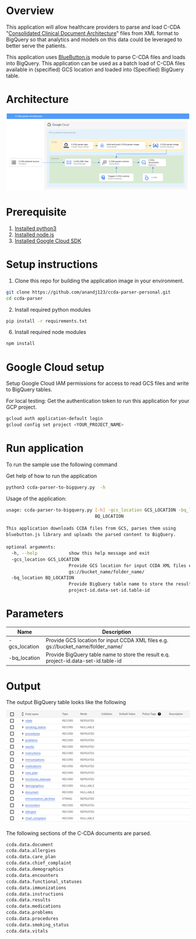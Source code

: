 # Overview
This application will allow healthcare providers to parse and load C-CDA "[Consolidated Clinical Document Architecture](https://en.wikipedia.org/wiki/Consolidated_Clinical_Document_Architecture)"  files from XML format to BigQuery so that analytics and models on this data could be leveraged to better serve the patients.

This application uses [BlueButton.js](https://github.com/blue-button/bluebutton.js) module to parse C-CDA files and loads into BigQuery. This application can be used as a batch load of C-CDA files available in (specified) GCS location and loaded into (Specified) BigQuery table.

# Architecture

![Architecture](./img/arch.png)

# Prerequisite
1. [Installed python3](https://www.python.org/downloads/)
2. [Installed node.js](https://nodejs.org/en/download/package-manager/)
3. [Installed Google Cloud SDK](https://cloud.google.com/sdk/docs/install)

# Setup instructions
1. Clone this repo for building the application image in your environment.

``` sh
git clone https://github.com/anandj123/ccda-parser-personal.git
cd ccda-parser
```

2. Install required python modules

```sh
pip install -r requirements.txt
```

6. Install required node modules

```sh
npm install
```

# Google Cloud setup
Setup Google Cloud IAM permissions for access to read GCS files and write to BigQuery tables.

For local testing:
Get the authentication token to run this application for your GCP project. 

```sh
gcloud auth application-default login
gcloud config set project <YOUR_PROJECT_NAME>
```

# Run application
To run the sample use the following command

Get help of how to run the application

```sh
python3 ccda-parser-to-bigquery.py  -h
```

Usage of the application:
```sh
usage: ccda-parser-to-bigquery.py [-h] -gcs_location GCS_LOCATION -bq_location
                                  BQ_LOCATION

This application downloads CCDA files from GCS, parses them using
bluebutton.js library and uploads the parsed content to BigQuery.

optional arguments:
  -h, --help            show this help message and exit
  -gcs_location GCS_LOCATION
                        Provide GCS location for input CCDA XML files e.g.
                        gs://bucket_name/folder_name/
  -bq_location BQ_LOCATION
                        Provide BigQuery table name to store the result e.q.
                        project-id.data-set-id.table-id

```

# Parameters

| Name | Description |
|---|----|
|-gcs_location| Provide GCS location for input CCDA XML files e.g. gs://bucket_name/folder_name/ |
|-bq_location| Provide BigQuery table name to store the result e.q. project-id.data-set-id.table-id |


# Output

The output BigQuery table looks like the following

![BigQuery Table](./img/output.png)

The following sections of the C-CDA documents are parsed.
```sh
ccda.data.document
ccda.data.allergies
ccda.data.care_plan
ccda.data.chief_complaint
ccda.data.demographics
ccda.data.encounters
ccda.data.functional_statuses
ccda.data.immunizations
ccda.data.instructions
ccda.data.results
ccda.data.medications
ccda.data.problems
ccda.data.procedures
ccda.data.smoking_status
ccda.data.vitals
```

